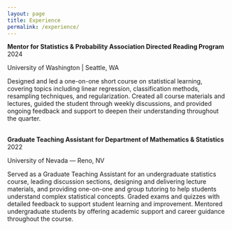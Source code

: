 ```yaml
---
layout: page
title: Experience
permalink: /experience/
---
```

**Mentor for Statistics \& Probability Association Directed Reading Program** 2024

University of Washington | Seattle, WA

Designed and led a one-on-one short course on statistical learning, covering topics including linear regression, classification methods, resampling techniques, and regularization. Created all course materials and lectures, guided the student through weekly discussions, and provided ongoing feedback and support to deepen their understanding throughout the quarter.
<br><br>

**Graduate Teaching Assistant for Department of Mathematics \& Statistics** 2022

University of Nevada — Reno, NV

Served as a Graduate Teaching Assistant for an undergraduate statistics course, leading discussion sections, designing and delivering lecture materials, and providing one-on-one and group tutoring to help students understand complex statistical concepts. Graded exams and quizzes with detailed feedback to support student learning and improvement. Mentored undergraduate students by offering academic support and career guidance throughout the course.


